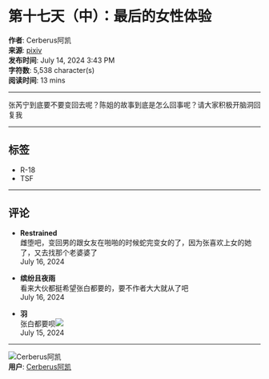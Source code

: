 # 第十七天（中）：最后的女性体验

**作者**: Cerberus阿凯  
**来源**: [pixiv](https://www.pixiv.net/novel/show.php?id=22567436)  
**发布时间**: July 14, 2024 3:43 PM  
**字符数**: 5,538 character(s)  
**阅读时间**: 13 mins  

---

张芮宁到底要不要变回去呢？陈姐的故事到底是怎么回事呢？请大家积极开脑洞回复我  

---

## 标签
- R-18
- TSF

---

## 评论

- **Restrained**  
  雌堕吧，变回男的跟女友在啪啪的时候蛇完变女的了，因为张喜欢上女的她了，又去找那个老婆婆了  
  July 16, 2024

- **缤纷且夜雨**  
  看来大伙都挺希望张白都要的，要不作者大大就从了吧  
  July 16, 2024

- **羽**  
  张白都要呗![](https://s.pximg.net/common/images/emoji/304.png)  
  July 15, 2024

---

![Cerberus阿凯](https://i.pximg.net/user-profile/img/2024/02/05/20/56/26/25480498_2090b720ed5defcc2015908d156bede8_50.jpg)  
**用户**: [Cerberus阿凯](https://en/users/66902618)